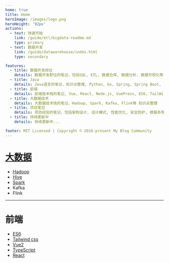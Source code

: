 ```yaml
---
home: true
title: Home
heroImage: /images/logo.png
heroHeight: '92px'
actions:
  - text: 快速开始
    link: /guide/etl/bigdata-readme.md
    type: primary
  - text: 数据开发
    link: /guide/datawarehouse/index.html
    type: secondary

features:
  - title: 数据开发岗位 
    details: 数据开发职位的笔记，包括SQL, ETL, 数据仓库, 数据分析, 数据可视化等 知识点整理
  - title: Java
    details: Java语言的笔记，知识点整理, Python, Go, Spring, Spring Boot, Spring Cloud, Spring Data JPA, Spring Security, Spring Cloud Alibaba等 知识点整理
  - title: 前端
    details: 前端技术栈的笔记, Vue, React, Node.js, VuePress, ES6, TailWind CSS,TypeScript等 知识点整理
  - title: 大数据技术
    details: 大数据技术栈的笔记，Hadoop, Spark, Kafka, Flink等 知识点整理
  - title: 项目笔记
    details: 项目经验的笔记，包括架构设计, 设计模式, 性能优化, 安全防护, 微服务等 知识点整理
  - title: 持续更新中
    details: 持续更新中...

footer: MIT Licensed | Copyright © 2016-present My Blog Community
---
```

# [大数据](./guide/etl/bigdata-readme.md)

- [Hadoop](./guide/etl/hadoop/readme.md)
- [Hive](./guide/etl/hive/readme.md)
- [Spark](./guide/etl/spark/readme.md)
- Kafka
- Flink

---
# 前端

- [ES6](./guide/es6/readme.md)
- [Tailwind css](./guide/tailwind/readme.md)
- [Vue2](./guide/vue/readme.md)
- [TypeScript](./guide/Typescript/readme.md)
- [React](./guide/React/readme.md)
